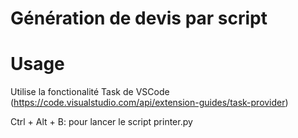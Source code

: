 # Génération de devis par script

# Usage

Utilise la fonctionalité Task de VSCode (https://code.visualstudio.com/api/extension-guides/task-provider)


Ctrl + Alt + B: pour lancer le script printer.py